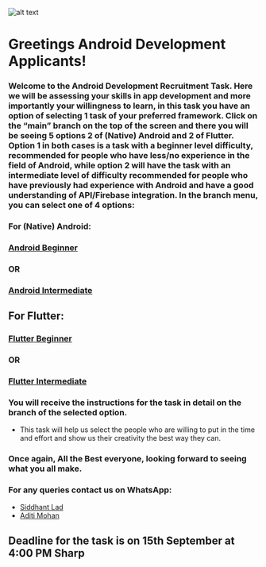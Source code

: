 ![alt text](https://res.cloudinary.com/startup-grind/image/upload/dpr_2.0,fl_sanitize/v1/gcs/platform-data-dsc/contentbuilder/logo_dark_horizontal_097s7oa.svg)
# Greetings Android Development Applicants!
### Welcome to the Android Development Recruitment Task. Here we will be assessing your skills in app development and more importantly your willingness to learn, in this task you have an option of selecting 1 task of your preferred framework. Click on the “main” branch on the top of the screen and there you will be seeing 5 options 2 of (Native) Android and 2 of Flutter. Option 1 in both cases is a task with a beginner level difficulty, recommended for people who have less/no experience in the field of Android, while option 2 will have the task with an intermediate level of difficulty recommended for people who have previously had experience with Android and have a good understanding of API/Firebase integration. In the branch menu, you can select one of 4 options:
### For (Native) Android:
### [Android Beginner](https://github.com/GDSC-NMIMS-MPSTME-Mumbai/Recruitment-Tasks-Android/tree/native-option1)
### <b>OR</b>
### [Android Intermediate](https://github.com/GDSC-NMIMS-MPSTME-Mumbai/Recruitment-Tasks-Android/tree/native-option2)


## For Flutter:
### [Flutter Beginner](https://github.com/GDSC-NMIMS-MPSTME-Mumbai/Recruitment-Tasks-Android/tree/flutter-option1)
### <b>OR</b>
### [Flutter Intermediate](https://github.com/GDSC-NMIMS-MPSTME-Mumbai/Recruitment-Tasks-Android/tree/flutter-option2)

### You will receive the instructions for the task in detail on the branch of the selected option.
- This task will help us select the people who are willing to put in the time and effort and show us their creativity the best way they can. 

### Once again, All the Best everyone, looking forward to seeing what you all make.

### For any queries contact us on WhatsApp:
- [Siddhant Lad](https://wa.me/9082003007)
- [Aditi Mohan](https://wa.me/9702939340)

## Deadline for the task is on 15th September at 4:00 PM Sharp



